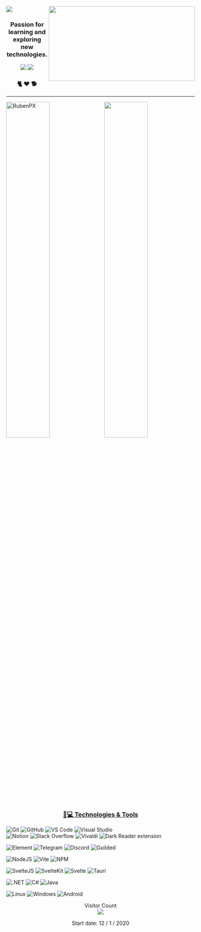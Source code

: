 
<img align="right" height=200 width=390 src="https://github-readme-stats.vercel.app/api/top-langs/?username=RubenPX&langs_count=8&layout=compact&theme=github_dark&border_color=195572" />
<a href="https://git.io/typing-svg"><img src="https://readme-typing-svg.herokuapp.com/?lines=Hello,+There!+👋;I'm+RubenPX;Nice+to+meet+you!&center=true&size=35"></a>
<h3 align="center">Passion for learning and exploring new technologies.</h3>

<p align="center">
<img src="https://img.shields.io/badge/Free%20Time%20Developer-181717?style=flat-square&logo=opensourceinitiative">
<img src="https://img.shields.io/badge/Dark%20Theme%20Lover-181717?style=flat-square&logo=darkreader">
<h3 align="center">🐈 ❤️ 🐕</h3>
</p>

---


<a href="https://wakatime.com/@RubenPX"><img align="right" width="48%" src="https://github-readme-stats.vercel.app/api/wakatime?username=RubenPX&theme=github_dark&custom_title=Week%20Stats&layout=compact&border_color=195572" /></a>

<img align="center" width="48%" src="https://github-readme-streak-stats.herokuapp.com?user=RubenPX&theme=github-dark&date_format=j%20M%5B%20Y%5D&border=195572&stroke=006FDD&ring=006FDD&fire=21FF00&currStreakLabel=006FDD&sideLabels=006FDD&currStreakNum=006FDD&sideNums=006FDD&" alt="RubenPX" />

<h3 align="center"><u>🚀💻 Technologies & Tools</u></h3>
<p align="center">

![Git](https://img.shields.io/badge/Git-181717?style=flat-square&logo=git)
![GitHub](https://img.shields.io/badge/GitHub-181717?style=flat-square&logo=github)
![VS Code](https://img.shields.io/badge/VS%20Code-181717?style=flat-square&logo=visual-studio-code)
![Visual Studio](https://img.shields.io/badge/Visual%20Studio-181717?style=flat-square&logo=visual-studio)<br />
![Notion](https://img.shields.io/badge/Notion-181717?style=flat-square&logo=notion)
![Stack Overflow](https://img.shields.io/badge/Stack%20Overflow-181717?style=flat-square&logo=stackoverflow)
![Vivaldi](https://img.shields.io/badge/Vivaldi-181717?style=flat-square&logo=vivaldi)
![Dark Reader extension](https://img.shields.io/badge/Dark%20Reader-181717?style=flat-square&logo=darkreader)

![Element](https://img.shields.io/badge/Matrix-181717?style=flat-square&logo=matrix)
![Telegram](https://img.shields.io/badge/Telegram-181717?style=flat-square&logo=telegram)
![Discord](https://img.shields.io/badge/Discord-181717?style=flat-square&logo=discord) 
![Guilded](https://img.shields.io/badge/Guilded-181717?style=flat-square&logo=guilded)

![NodeJS](https://img.shields.io/badge/NodeJS-181717?style=flat-square&logo=npm)
![Vite](https://img.shields.io/badge/Vite-181717?style=flat-square&logo=vite)
![NPM](https://img.shields.io/badge/NPM-181717?style=flat-square&logo=npm)

![SvelteJS](https://img.shields.io/badge/SvelteJS-181717?style=flat-square&logo=svelte)
![SvelteKit](https://img.shields.io/badge/SvelteKit-181717?style=flat-square&logo=svelte)
![Svelte](https://img.shields.io/badge/Typescript-181717?style=flat-square&logo=typescript)
![Tauri](https://img.shields.io/badge/Tauri-181717?style=flat-square&logo=tauri)

![.NET](https://img.shields.io/badge/.NET-181717?style=flat-square&logo=dotnet)
![C#](https://img.shields.io/badge/CSharp-181717?style=flat-square&logo=csharp)
![Java](https://img.shields.io/badge/Java-181717?style=flat-square&logo=java)

![Linux](https://img.shields.io/badge/Linux-181717?style=flat-square&logo=linux)
![Windows](https://img.shields.io/badge/Windows-181717?style=flat-square&logo=windows)
![Android](https://img.shields.io/badge/Android-181717?style=flat-square&logo=android)


</p>

<p align="center"> 
  Visitor Count
  </br>
  <img src="https://profile-counter.glitch.me/RubenPX/count.svg" />
  <div align=center>Start date: 12 / 1 / 2020</div>
</p>

<!--<img width="100%" src="https://activity-graph.herokuapp.com/graph?username=RubenPX&theme=react-dark&hide_title=true&line=006FDD&point=006FDD&color=006FDD&hide_border=true&bg_color=0e1117"/>-->
